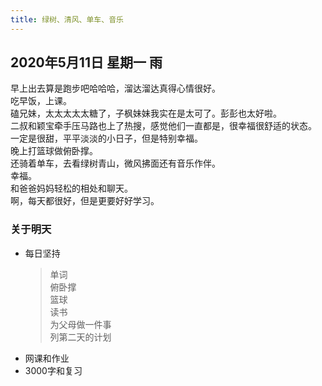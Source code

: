 ```yaml
---
title: 绿树、清风、单车、音乐
---
```

## 2020年5月11日 星期一 雨
早上出去算是跑步吧哈哈哈，溜达溜达真得心情很好。  
吃早饭，上课。  
磕兄妹，太太太太太糖了，子枫妹妹我实在是太可了。彭彭也太好啦。  
二叔和颖宝牵手压马路也上了热搜，感觉他们一直都是，很幸福很舒适的状态。  
一定是很甜，平平淡淡的小日子，但是特别幸福。  
晚上打篮球做俯卧撑。  
还骑着单车，去看绿树青山，微风拂面还有音乐作伴。  
幸福。  
和爸爸妈妈轻松的相处和聊天。  
啊，每天都很好，但是更要好好学习。  
### 关于明天
* 每日坚持
	> 单词  
	> 俯卧撑  
	> 篮球  
	> 读书  
	> 为父母做一件事  
	> 列第二天的计划  
* 网课和作业  
* 3000字和复习  